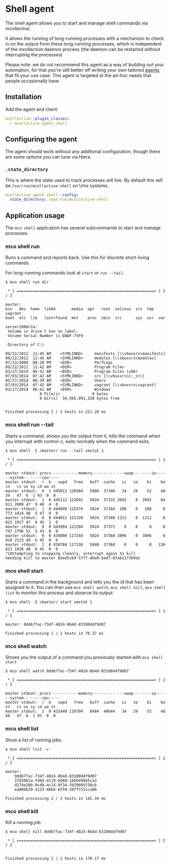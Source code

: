 # Shell agent

The shell agent allows you to start and manage shell commands via
mcollective.

It allows the running of long-running processes with a mechanism to check in
on the output from these long-running processes, which is independent of the
mcollective daemon process (the daemon can be restarted without interrupting
the processes)

Please note: we do not recommend this agent as a way of building out your
automation, for that you're still better off writing your own tailored
[agents][writing-agents] that fit your use case.  This agent is targeted
at the ad-hoc needs that people occasionally have.

[writing-agents]: http://docs.puppetlabs.com/mcollective/simplerpc/agents.html
[MCOP]: http://tickets.puppetlabs.com/browse/MCOP

<!--- actions -->

## Installation

Add the agent and client:

```yaml
mcollective::plugin_classes:
  - mcollective_agent_shell
```

## Configuring the agent

The agent should work without any additional configuration, though there are
some options you can tune via Hiera.

### `.state_directory`

This is where the state used to track processes will live.  By default this
will be `/var/run/mcollective-shell` on Unix systems.

```yaml
mcollective_agent_shell::config:
  state_directory: /opt/run/mcollective-shell
```

## Application usage

The `mco shell` application has several subcommands to start and manage
processes.

### mco shell run

Runs a command and reports back.  Use this for discrete short-living commands.

For long-running commands look at `start` or `run --tail`.

```
$ mco shell run dir

 * [ ============================================================> ] 2 / 2

master:
bin   dev  home  lib64       media  opt   root  selinux  srv  tmp  vagrant
boot  etc  lib   lost+found  mnt    proc  sbin  src      sys  usr  var

server2008r2a:
 Volume in drive C has no label.
 Volume Serial Number is DADF-75F9

 Directory of C:\

09/22/2012  11:45 AM    <SYMLINKD>     manifests [\\vboxsrv\manifests]
09/22/2012  11:45 AM    <SYMLINKD>     modules [\\vboxsrv\modules]
07/13/2009  08:20 PM    <DIR>          PerfLogs
09/22/2012  11:42 AM    <DIR>          Program Files
03/27/2014  06:52 AM    <DIR>          Program Files (x86)
07/03/2014  07:42 AM    <SYMLINKD>     src [\\vboxsrv\C:_src]
03/27/2014  06:39 AM    <DIR>          Users
07/03/2014  07:42 AM    <SYMLINKD>     vagrant [\\vboxsrv\vagrant]
03/27/2014  06:41 AM    <DIR>          Windows
               0 File(s)              0 bytes
               9 Dir(s)  34,565,091,328 bytes free


Finished processing 2 / 2 hosts in 221.28 ms
```

### mco shell run --tail

Starts a command, shows you the output from it, kills the command when you
interrupt with control-c, exits normally when the command exits.

```
$ mco shell -I /master/ run --tail vmstat 1

 * [ ============================================================> ] 1 / 1

master stdout: procs -----------memory---------- ---swap-- -----io---- --system-- -----cpu-----
master stdout:  r  b   swpd   free   buff  cache   si   so    bi    bo   in   cs us sy id wa st
master stdout:  0  1 445812 120584   5808  37348   34   29    52    48   39   47  6  1 93  0  0
master stdout:  1  0 445112 122692   5824  37332 2692    0  2692    84  911 2089 47  9 40  4  0
master stdout:  1  0 444848 122576   5824  37344  288    0   288     0  773 1914 48  5 47  0  0
master stdout:  0  0 444012 121320   5824  37348 1212    0  1212     0  823 1917 47  6 45  1  0
master stdout:  0  0 443984 121204   5824  37372    0    0     0     0  797 1796 52  5 43  0  0
master stdout:  0  0 438800 117244   5824  37360 3896    0  3896     0  910 2123 49  6 45  0  0
master stdout:  1  0 438768 117136   5840  37368    0    0     0   136  811 1926 48  6 45  0  0
^CAttempting to stopping cleanly, interrupt again to kill
Sending kill to master 6dad5cb9-57f7-46e0-bad7-07ab117369a5
```


### mco shell start

Starts a command in the background and tells you the id that has been assigned
to it.  You can then use `mco shell watch`, `mco shell kill`, `mco shell list`
to monitor this process and observe its output

```
$ mco shell -I /master/ start vmstat 1

 * [ ============================================================> ] 1 / 1

master: 0dd67fac-734f-4824-8b4d-03100d4f9d07

Finished processing 1 / 1 hosts in 76.37 ms
```


### mco shell watch

Shows you the output of a command you previously started with `mco shell start`

```
$ mco shell watch 0dd67fac-734f-4824-8b4d-03100d4f9d07

 * [ ============================================================> ] 2 / 2

master stdout: procs -----------memory---------- ---swap-- -----io---- --system-- -----cpu-----
master stdout:  r  b   swpd   free   buff  cache   si   so    bi    bo   in   cs us sy id wa st
master stdout:  2  0 431448 110704   8484  40644   34   29    52    48   40   47  6  1 93  0  0
```

### mco shell list

Show a list of running jobs.

```
$ mco shell list -v

 * [ ============================================================> ] 2 / 2

master:
    0dd67fac-734f-4824-8b4d-03100d4f9d07
    1fd3961a-f48d-4119-b988-146b490a5ca3
    d174e20b-9cdb-4c14-9f34-fd29995f30cb
    ea809b20-3123-46b4-bf59-10ff7251ca9b

Finished processing 2 / 2 hosts in 142.34 ms
```

### mco shell kill

Kill a running job.

```
$ mco shell kill 0dd67fac-734f-4824-8b4d-03100d4f9d07

 * [ ============================================================> ] 2 / 2


Finished processing 2 / 2 hosts in 170.17 ms
```
